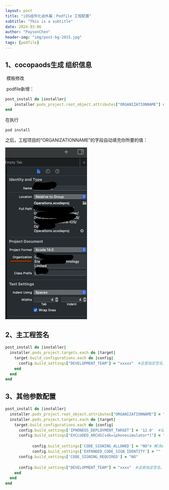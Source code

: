 ```yaml
---
layout: post
title: "iOS组件化话外篇：Podfile 工程配置"
subtitle: "This is a subtitle"
date: 2024-03-06
author: "PaysonChen"
header-img: "img/post-bg-2015.jpg"
tags: [podfile]
---
```




## 1、cocopaods生成 组织信息

​	模板修改

​	podfile新增：

```ruby
post_install do |installer|
    installer.pods_project.root_object.attributes["ORGANIZATIONNAME"] = "YOUR ORGANIZATIONNAME"
end
```

在执行

```shell
pod install
```

之后，工程项目的“ORGANIZATIONNAME”的字段自动填充你所要的值：

![1](/img/2024-3-6-podfile/img1.png)



## 2、主工程签名

```ruby
post_install do |installer|
  installer.pods_project.targets.each do |target|
    target.build_configurations.each do |config|
      config.build_settings["DEVELOPMENT_TEAM"] = "xxxxx"  #这里指定签名，避免编译出错还要手动指定
    end
  end
end
```

## 3、其他参数配置

```ruby
post_install do |installer|
  installer.pods_project.root_object.attributes["ORGANIZATIONNAME"] = "YOUR ORGANIZATIONNAME"
  installer.pods_project.targets.each do |target|
    target.build_configurations.each do |config|
      config.build_settings['IPHONEOS_DEPLOYMENT_TARGET'] = '12.0'	#设置最低iOS版本
      config.build_settings["EXCLUDED_ARCHS[sdk=iphonesimulator*]"] = "arm64"	#支持M系列模拟器
      
			config.build_settings['CODE_SIGNING_ALLOWED'] = "NO"# 解决xcode14 运行报错运行遇到的报错 “error: Signing for “XX” requires a development team.”
			config.build_settings['EXPANDED_CODE_SIGN_IDENTITY'] = ""
      config.build_settings['CODE_SIGNING_REQUIRED'] = "NO"
      
      config.build_settings["DEVELOPMENT_TEAM"] = "xxxx"  #这里指定签名，避免编译出错还要手动指定
    end
  end
end
```

